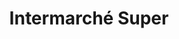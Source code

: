 ---
title: "Intermarché Super"
url: /courpiere/intermarche-super-avenue-de-thiers/
shop: commodité
---